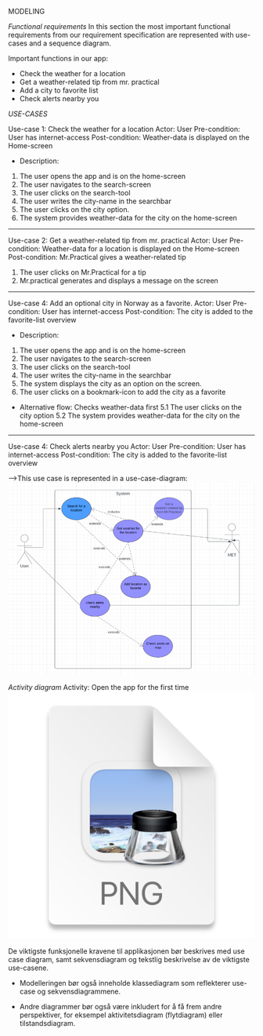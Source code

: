 MODELING

*Functional requirements*
In this section the most important functional requirements from our requirement specification
are represented with use-cases and a sequence diagram.

Important functions in our app:
- Check the weather for a location
- Get a weather-related tip from mr. practical
- Add a city to favorite list
- Check alerts nearby you

*USE-CASES*

Use-case 1: Check the weather for a location
Actor: User
Pre-condition: User has internet-access
Post-condition: Weather-data is displayed on the Home-screen

- Description:
1. The user opens the app and is on the home-screen
2. The user navigates to the search-screen
3. The user clicks on the search-tool
4. The user writes the city-name in the searchbar
5. The user clicks on the city option.
6. The system provides weather-data for the city on the home-screen

-----------------------

Use-case 2: Get a weather-related tip from mr. practical
Actor: User
Pre-condition: Weather-data for a location is displayed on the Home-screen
Post-condition: Mr.Practical gives a weather-related tip

1. The user clicks on Mr.Practical for a tip
2. Mr.practical generates and displays a message on the screen

----------------------

Use-case 4: Add an optional city in Norway as a favorite.
Actor: User
Pre-condition: User has internet-access
Post-condition: The city is added to the favorite-list overview

- Description:
1. The user opens the app and is on the home-screen
2. The user navigates to the search-screen
3. The user clicks on the search-tool
4. The user writes the city-name in the searchbar
5. The system displays the city as an option on the screen.
6. The user clicks on a bookmark-icon to add the city as a favorite

- Alternative flow: Checks weather-data first
5.1 The user clicks on the city option
5.2 The system provides weather-data for the city on the home-screen

---------------------
Use-case 4: Check alerts nearby you
Actor: User
Pre-condition: User has internet-access
Post-condition: The city is added to the favorite-list overview


-->This use case is represented in a use-case-diagram: ![img_1.png](usecaseDiagram.png)


*Activity diagram*
Activity: Open the app for the first time
![img.png](img.png)


De viktigste funksjonelle kravene til applikasjonen bør beskrives
med use case diagram, samt sekvensdiagram og tekstlig beskrivelse av de viktigste use-casene.


 

- Modelleringen bør også inneholde klassediagram som reflekterer use-case og sekvensdiagrammene.

- Andre diagrammer bør også være inkludert for å få frem andre perspektiver, 
  for eksempel aktivitetsdiagram (flytdiagram) eller tilstandsdiagram.